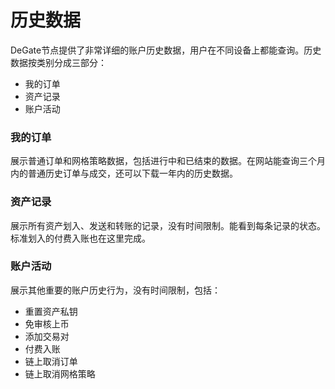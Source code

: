 # 历史数据

DeGate节点提供了非常详细的账户历史数据，用户在不同设备上都能查询。历史数据按类别分成三部分：

* 我的订单
* 资产记录
* 账户活动

### 我的订单

展示普通订单和网格策略数据，包括进行中和已结束的数据。在网站能查询三个月内的普通历史订单与成交，还可以下载一年内的历史数据。

### 资产记录

展示所有资产划入、发送和转账的记录，没有时间限制。能看到每条记录的状态。标准划入的付费入账也在这里完成。

### 账户活动

展示其他重要的账户历史行为，没有时间限制，包括：

* 重置资产私钥
* 免审核上币
* 添加交易对
* 付费入账
* 链上取消订单
* 链上取消网格策略

